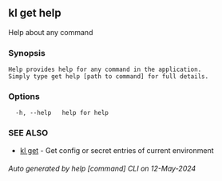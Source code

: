 ## kl get help

Help about any command

### Synopsis

```
Help provides help for any command in the application.
Simply type get help [path to command] for full details.
```

### Options

```
  -h, --help   help for help
```

### SEE ALSO

* [kl get](kl_get.md)  - Get config or secret entries of current environment

###### Auto generated by help [command] CLI on 12-May-2024
